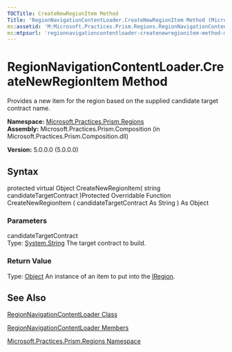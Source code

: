 ```yaml
---
TOCTitle: CreateNewRegionItem Method
Title: 'RegionNavigationContentLoader.CreateNewRegionItem Method (Microsoft.Practices.Prism.Regions)'
ms:assetid: 'M:Microsoft.Practices.Prism.Regions.RegionNavigationContentLoader.CreateNewRegionItem(System.String)'
ms:mtpsurl: 'regionnavigationcontentloader-createnewregionitem-method-mspp-regions.md'
---
```


# RegionNavigationContentLoader.CreateNewRegionItem Method

Provides a new item for the region based on the supplied candidate target contract name.

**Namespace:** [Microsoft.Practices.Prism.Regions](https://msdn.microsoft.com/library/microsoft.practices.prism.regions)
**Assembly:** Microsoft.Practices.Prism.Composition (in Microsoft.Practices.Prism.Composition.dll)

**Version:** 5.0.0.0 (5.0.0.0)

## Syntax
protected virtual Object CreateNewRegionItem( string candidateTargetContract )Protected Overridable Function CreateNewRegionItem ( candidateTargetContract As String ) As Object

### Parameters

candidateTargetContract  
Type: [System.String](http://msdn.microsoft.com/en-us/library/s1wwdcbf)
The target contract to build.

### Return Value

Type: [Object](http://msdn.microsoft.com/en-us/library/e5kfa45b)
An instance of an item to put into the [IRegion](https://msdn.microsoft.com/library/microsoft.practices.prism.regions.iregion).

## See Also
[RegionNavigationContentLoader Class](https://msdn.microsoft.com/library/microsoft.practices.prism.regions.regionnavigationcontentloader)

[RegionNavigationContentLoader Members](https://msdn.microsoft.com/allmembers.t:microsoft.practices.prism.regions.regionnavigationcontentloader)

[Microsoft.Practices.Prism.Regions Namespace](https://msdn.microsoft.com/library/microsoft.practices.prism.regions)
